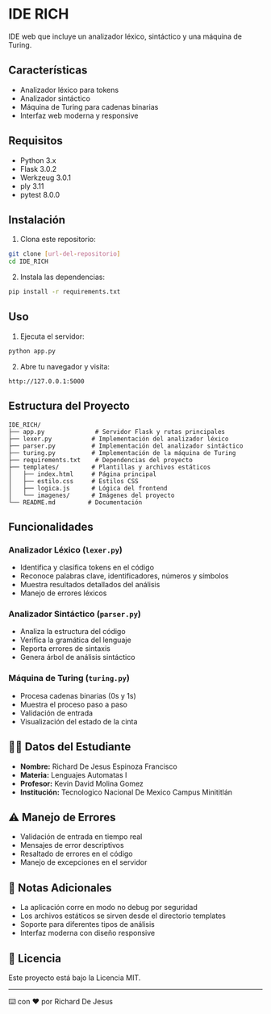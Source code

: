 # IDE RICH

IDE web que incluye un analizador léxico, sintáctico y una máquina de Turing.

## Características

- Analizador léxico para tokens
- Analizador sintáctico
- Máquina de Turing para cadenas binarias
- Interfaz web moderna y responsive

## Requisitos

- Python 3.x
- Flask 3.0.2
- Werkzeug 3.0.1
- ply 3.11
- pytest 8.0.0

## Instalación

1. Clona este repositorio:
```bash
git clone [url-del-repositorio]
cd IDE_RICH
```

2. Instala las dependencias:
```bash
pip install -r requirements.txt
```

## Uso

1. Ejecuta el servidor:
```bash
python app.py
```

2. Abre tu navegador y visita:
```
http://127.0.0.1:5000
```

## Estructura del Proyecto

```
IDE_RICH/
├── app.py              # Servidor Flask y rutas principales
├── lexer.py           # Implementación del analizador léxico
├── parser.py          # Implementación del analizador sintáctico
├── turing.py          # Implementación de la máquina de Turing
├── requirements.txt    # Dependencias del proyecto
├── templates/         # Plantillas y archivos estáticos
│   ├── index.html     # Página principal
│   ├── estilo.css     # Estilos CSS
│   ├── logica.js      # Lógica del frontend
│   └── imagenes/      # Imágenes del proyecto
└── README.md         # Documentación
```

## Funcionalidades

### Analizador Léxico (`lexer.py`)
- Identifica y clasifica tokens en el código
- Reconoce palabras clave, identificadores, números y símbolos
- Muestra resultados detallados del análisis
- Manejo de errores léxicos

### Analizador Sintáctico (`parser.py`)
- Analiza la estructura del código
- Verifica la gramática del lenguaje
- Reporta errores de sintaxis
- Genera árbol de análisis sintáctico

### Máquina de Turing (`turing.py`)
- Procesa cadenas binarias (0s y 1s)
- Muestra el proceso paso a paso
- Validación de entrada
- Visualización del estado de la cinta

## 👨‍🎓 Datos del Estudiante

- **Nombre:** Richard De Jesus Espinoza Francisco
- **Materia:** Lenguajes Automatas I
- **Profesor:** Kevin David Molina Gomez
- **Institución:** Tecnologico Nacional De Mexico Campus Minititlán

## ⚠️ Manejo de Errores

- Validación de entrada en tiempo real
- Mensajes de error descriptivos
- Resaltado de errores en el código
- Manejo de excepciones en el servidor

## 📝 Notas Adicionales

- La aplicación corre en modo no debug por seguridad
- Los archivos estáticos se sirven desde el directorio templates
- Soporte para diferentes tipos de análisis
- Interfaz moderna con diseño responsive

## 📄 Licencia

Este proyecto está bajo la Licencia MIT.

---

⌨️ con ❤️ por Richard De Jesus 